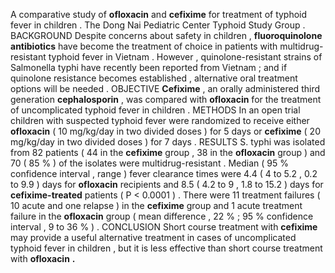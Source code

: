 A comparative study of **ofloxacin** and **cefixime** for treatment of typhoid fever in children . The Dong Nai Pediatric Center Typhoid Study Group . BACKGROUND Despite concerns about safety in children , **fluoroquinolone** **antibiotics** have become the treatment of choice in patients with multidrug-resistant typhoid fever in Vietnam . However , quinolone-resistant strains of Salmonella typhi have recently been reported from Vietnam ; and if quinolone resistance becomes established , alternative oral treatment options will be needed . OBJECTIVE **Cefixime** , an orally administered third generation **cephalosporin** , was compared with **ofloxacin** for the treatment of uncomplicated typhoid fever in children . METHODS In an open trial children with suspected typhoid fever were randomized to receive either **ofloxacin** ( 10 mg/kg/day in two divided doses ) for 5 days or **cefixime** ( 20 mg/kg/day in two divided doses ) for 7 days . RESULTS S. typhi was isolated from 82 patients ( 44 in the **cefixime** group , 38 in the **ofloxacin** group ) and 70 ( 85 % ) of the isolates were multidrug-resistant . Median ( 95 % confidence interval , range ) fever clearance times were 4.4 ( 4 to 5.2 , 0.2 to 9.9 ) days for **ofloxacin** recipients and 8.5 ( 4.2 to 9 , 1.8 to 15.2 ) days for **cefixime-treated** patients ( P < 0.0001 ) . There were 11 treatment failures ( 10 acute and one relapse ) in the **cefixime** group and 1 acute treatment failure in the **ofloxacin** group ( mean difference , 22 % ; 95 % confidence interval , 9 to 36 % ) . CONCLUSION Short course treatment with **cefixime** may provide a useful alternative treatment in cases of uncomplicated typhoid fever in children , but it is less effective than short course treatment with **ofloxacin** **.** 